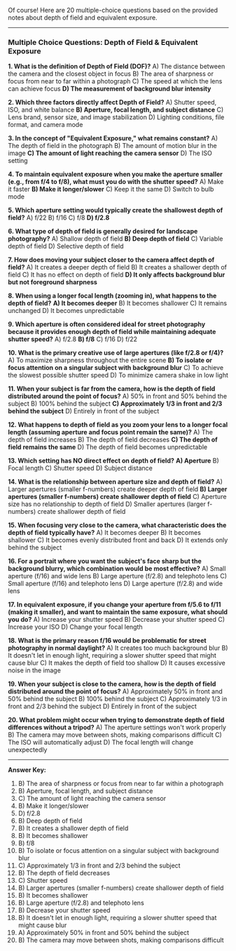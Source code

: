 Of course! Here are 20 multiple-choice questions based on the provided notes about depth of field and equivalent exposure.

***

### Multiple Choice Questions: Depth of Field & Equivalent Exposure

**1. What is the definition of Depth of Field (DOF)?**
A) The distance between the camera and the closest object in focus
B) The area of sharpness or focus from near to far within a photograph
C) The speed at which the lens can achieve focus
**D) The measurement of background blur intensity**

**2. Which three factors directly affect Depth of Field?**
A) Shutter speed, ISO, and white balance
**B) Aperture, focal length, and subject distance**
C) Lens brand, sensor size, and image stabilization
D) Lighting conditions, file format, and camera mode

**3. In the concept of "Equivalent Exposure," what remains constant?**
A) The depth of field in the photograph
B) The amount of motion blur in the image
**C) The amount of light reaching the camera sensor**
D) The ISO setting

**4. To maintain equivalent exposure when you make the aperture smaller (e.g., from f/4 to f/8), what must you do with the shutter speed?**
A) Make it faster
**B) Make it longer/slower**
C) Keep it the same
D) Switch to bulb mode

**5. Which aperture setting would typically create the shallowest depth of field?**
A) f/22
B) f/16
C) f/8
**D) f/2.8**

**6. What type of depth of field is generally desired for landscape photography?**
A) Shallow depth of field
**B) Deep depth of field**
C) Variable depth of field
D) Selective depth of field

**7. How does moving your subject closer to the camera affect depth of field?**
A) It creates a deeper depth of field
B) It creates a shallower depth of field
C) It has no effect on depth of field
**D) It only affects background blur but not foreground sharpness**

**8. When using a longer focal length (zooming in), what happens to the depth of field?**
**A) It becomes deeper**
B) It becomes shallower
C) It remains unchanged
D) It becomes unpredictable

**9. Which aperture is often considered ideal for street photography because it provides enough depth of field while maintaining adequate shutter speed?**
A) f/2.8
**B) f/8**
C) f/16
D) f/22

**10. What is the primary creative use of large apertures (like f/2.8 or f/4)?**
A) To maximize sharpness throughout the entire scene
**B) To isolate or focus attention on a singular subject with background blur**
C) To achieve the slowest possible shutter speed
D) To minimize camera shake in low light

**11. When your subject is far from the camera, how is the depth of field distributed around the point of focus?**
A) 50% in front and 50% behind the subject
B) 100% behind the subject
**C) Approximately 1/3 in front and 2/3 behind the subject**
D) Entirely in front of the subject

**12. What happens to depth of field as you zoom your lens to a longer focal length (assuming aperture and focus point remain the same)?**
A) The depth of field increases
B) The depth of field decreases
**C) The depth of field remains the same**
D) The depth of field becomes unpredictable

**13. Which setting has NO direct effect on depth of field?**
**A) Aperture**
B) Focal length
C) Shutter speed
D) Subject distance

**14. What is the relationship between aperture size and depth of field?**
A) Larger apertures (smaller f-numbers) create deeper depth of field
**B) Larger apertures (smaller f-numbers) create shallower depth of field**
C) Aperture size has no relationship to depth of field
D) Smaller apertures (larger f-numbers) create shallower depth of field

**15. When focusing very close to the camera, what characteristic does the depth of field typically have?**
A) It becomes deeper
B) It becomes shallower
C) It becomes evenly distributed front and back
D) It extends only behind the subject

**16. For a portrait where you want the subject's face sharp but the background blurry, which combination would be most effective?**
A) Small aperture (f/16) and wide lens
B) Large aperture (f/2.8) and telephoto lens
C) Small aperture (f/16) and telephoto lens
D) Large aperture (f/2.8) and wide lens

**17. In equivalent exposure, if you change your aperture from f/5.6 to f/11 (making it smaller), and want to maintain the same exposure, what should you do?**
A) Increase your shutter speed
B) Decrease your shutter speed
C) Increase your ISO
D) Change your focal length

**18. What is the primary reason f/16 would be problematic for street photography in normal daylight?**
A) It creates too much background blur
B) It doesn't let in enough light, requiring a slower shutter speed that might cause blur
C) It makes the depth of field too shallow
D) It causes excessive noise in the image

**19. When your subject is close to the camera, how is the depth of field distributed around the point of focus?**
A) Approximately 50% in front and 50% behind the subject
B) 100% behind the subject
C) Approximately 1/3 in front and 2/3 behind the subject
D) Entirely in front of the subject

**20. What problem might occur when trying to demonstrate depth of field differences without a tripod?**
A) The aperture settings won't work properly
B) The camera may move between shots, making comparisons difficult
C) The ISO will automatically adjust
D) The focal length will change unexpectedly

***
**Answer Key:**
1. B) The area of sharpness or focus from near to far within a photograph
2. B) Aperture, focal length, and subject distance
3. C) The amount of light reaching the camera sensor
4. B) Make it longer/slower
5. D) f/2.8
6. B) Deep depth of field
7. B) It creates a shallower depth of field
8. B) It becomes shallower
9. B) f/8
10. B) To isolate or focus attention on a singular subject with background blur
11. C) Approximately 1/3 in front and 2/3 behind the subject
12. B) The depth of field decreases
13. C) Shutter speed
14. B) Larger apertures (smaller f-numbers) create shallower depth of field
15. B) It becomes shallower
16. B) Large aperture (f/2.8) and telephoto lens
17. B) Decrease your shutter speed
18. B) It doesn't let in enough light, requiring a slower shutter speed that might cause blur
19. A) Approximately 50% in front and 50% behind the subject
20. B) The camera may move between shots, making comparisons difficult